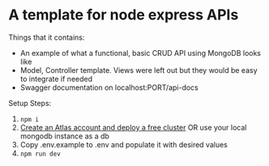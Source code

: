 # A template for node express APIs

Things that it contains:

- An example of what a functional, basic CRUD API using MongoDB looks like
- Model, Controller template. Views were left out but they would be easy to integrate if needed
- Swagger documentation on localhost:PORT/api-docs

Setup Steps:

1. `npm i`
1. [Create an Atlas account and deploy a free cluster](https://www.mongodb.com/docs/atlas/tutorial/deploy-free-tier-cluster/) OR use your local mongodb instance as a db
1. Copy .env.example to .env and populate it with desired values
1. `npm run dev`
